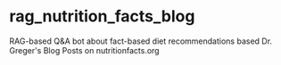 # rag_nutrition_facts_blog
RAG-based Q&amp;A bot about fact-based diet recommendations based Dr. Greger's Blog Posts on nutritionfacts.org
